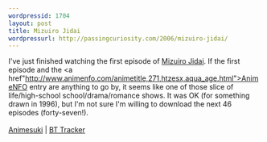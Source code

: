 ```yaml
---
wordpressid: 1704
layout: post
title: Mizuiro Jidai
wordpressurl: http://passingcuriosity.com/2006/mizuiro-jidai/
---
```

I've just finished watching the first episode of <a class="title" href="http://www.animenfo.com/animetitle,271,htzesx,aqua_age.html">Mizuiro Jidai</a>. If the first episode and the <a href"http://www.animenfo.com/animetitle,271,htzesx,aqua_age.html">AnimeNFO entry </a> are anything to go by, it seems like one of those slice of life/high-school school/drama/romance shows. It was OK (for something drawn in 1996), but I'm not sure I'm willing to download the next 46 episodes (forty-seven!). <br /><br /><a href="http://www.animesuki.com/series.php/122.html">Animesuki</a> | <a href="http://a.scarywater.net/lunar/">BT Tracker</a>
